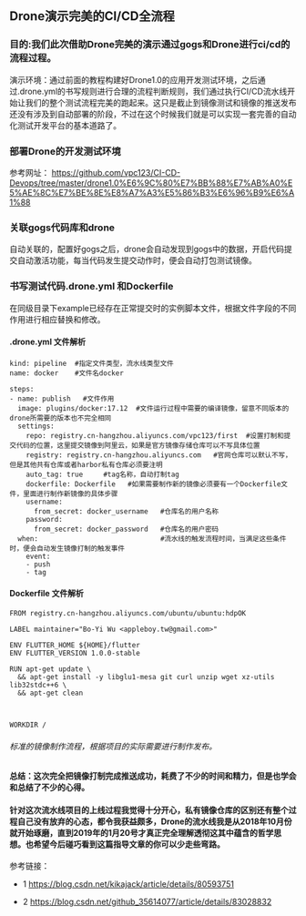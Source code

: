 ## Drone演示完美的CI/CD全流程

### 目的:我们此次借助Drone完美的演示通过gogs和Drone进行ci/cd的流程过程。

演示环境：通过前面的教程构建好Drone1.0的应用开发测试环境，之后通过.drone.yml的书写规则进行合理的流程判断规则，我们通过执行CI/CD流水线开始让我们的整个测试流程完美的跑起来。这只是截止到镜像测试和镜像的推送发布还没有涉及到自动部署的阶段，不过在这个时候我们就是可以实现一套完善的自动化测试开发平台的基本道路了。

### 部署Drone的开发测试环境

参考网址：
https://github.com/vpc123/CI-CD-Devops/tree/master/drone1.0%E6%9C%80%E7%BB%88%E7%AB%A0%E5%AE%8C%E7%BE%8E%E8%A7%A3%E5%86%B3%E6%96%B9%E6%A1%88


### 关联gogs代码库和drone

自动关联的，配置好gogs之后，drone会自动发现到gogs中的数据，开启代码提交自动激活功能，每当代码发生提交动作时，便会自动打包测试镜像。


### 书写测试代码.drone.yml 和Dockerfile

在同级目录下example已经存在正常提交时的实例脚本文件，根据文件字段的不同作用进行相应替换和修改。

#### .drone.yml 文件解析


    kind: pipeline  #指定文件类型，流水线类型文件
    name: docker    #文件名docker
    
    steps:
    - name: publish   #文件作用
      image: plugins/docker:17.12  #文件运行过程中需要的编译镜像，留意不同版本的drone所需要的版本也不完全相同
      settings:
	    repo: registry.cn-hangzhou.aliyuncs.com/vpc123/first  #设置打制和提交代码的位置，这里提交镜像到阿里云，如果是官方镜像存储仓库可以不写具体位置
	    registry: registry.cn-hangzhou.aliyuncs.com   #官网仓库可以默认不写，但是其他共有仓库或者harbor私有仓库必须要注明
	    auto_tag: true     #tag名称，自动打制tag
	    dockerfile: Dockerfile   #如果需要制作新的镜像必须要有一个Dockerfile文件，里面进行制作新镜像的具体步骤
	    username:
	      from_secret: docker_username   #仓库名的用户名称
	    password:
	      from_secret: docker_password   #仓库名的用户密码
	  when:                              #流水线的触发流程时间，当满足这些条件时，便会自动发生镜像打制的触发事件
	    event:
	    - push
	    - tag


#### Dockerfile 文件解析

    FROM registry.cn-hangzhou.aliyuncs.com/ubuntu/ubuntu:hdpOK
    
    LABEL maintainer="Bo-Yi Wu <appleboy.tw@gmail.com>"
    
    ENV FLUTTER_HOME ${HOME}/flutter
    ENV FLUTTER_VERSION 1.0.0-stable
    
    RUN apt-get update \
      && apt-get install -y libglu1-mesa git curl unzip wget xz-utils lib32stdc++6 \
      && apt-get clean
    
    
    
    WORKDIR /

###### 标准的镜像制作流程，根据项目的实际需要进行制作发布。

#### 总结：这次完全把镜像打制完成推送成功，耗费了不少的时间和精力，但是也学会和总结了不少的心得。
#### 针对这次流水线项目的上线过程我觉得十分开心，私有镜像仓库的区别还有整个过程自己没有放弃的心态，都令我获益颇多，Drone的流水线我是从2018年10月份就开始琢磨，直到2019年的1月20号才真正完全理解透彻这其中蕴含的哲学思想。也希望今后碰巧看到这篇指导文章的你可以少走些弯路。



参考链接：

- 1  https://blog.csdn.net/kikajack/article/details/80593751
 
- 2  https://blog.csdn.net/github_35614077/article/details/83028832